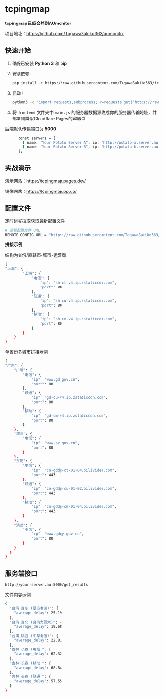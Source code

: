 # tcpingmap

 **tcpingmap已经合并到AUmonitor** 

 项目地址：https://github.com/TogawaSakiko363/aumonitor

## 快速开始

1. 确保已安装 **Python 3** 和 **pip**
2. 安装依赖:
   
   ```bash
   pip install -r https://raw.githubusercontent.com/TogawaSakiko363/tcpingmap/refs/heads/main/backend/requirements.txt
   ```
3. 启动！
   ```bash
   python3 -c "import requests,subprocess; r=requests.get('https://raw.githubusercontent.com/TogawaSakiko363/tcpingmap/refs/heads/main/backend/app.py'); open('app.py','wb').write(r.content); subprocess.run(['python3','app.py'])"
   ```

4. 将 `frontend` 文件夹中 `main.js` 的服务器数据源改成你的服务器传输地址，并部署到类似Cloudflare Pages的容器中

后端默认传输端口为 **5000**

```bash
      const servers = [
        { name: "Your Potato Server A", ip: "http://potato-a.server.au:5000" },
        { name: "Your Potato Server B", ip: "http://potato-b.server.au:5000" }
      ];
```

## 实战演示
演示网站：https://tcpingmap.pages.dev/

镜像网站：https://tcpingmap.pp.ua/

## 配置文件

定时远程拉取获取最新配置文件

   ```bash
# 远程配置文件 URL
REMOTE_CONFIG_URL = "https://raw.githubusercontent.com/TogawaSakiko363/tcpingmap/refs/heads/main/backend/config.json"
```
**拼接示例**

结构为省份/直辖市-城市-运营商

```bash
{
"上海": {
        "上海": {
            "电信": {
                "ip": "sh-ct-v4.ip.zstaticcdn.com",
                "port": 80
            },
            "联通": {
                "ip": "sh-cu-v4.ip.zstaticcdn.com",
                "port": 80
            },
            "移动": {
                "ip": "sh-cm-v4.ip.zstaticcdn.com",
                "port": 80
            }
        }
    }
}
```

单省份多城市拼接示例

```bash
{
"广东": {
    "广州": {
        "电信": {
            "ip": "www.gd.gov.cn",
            "port": 80
        },
        "联通": {
            "ip": "gd-cu-v4.ip.zstaticcdn.com",
            "port": 80
        },
        "移动": {
            "ip": "gd-cm-v4.ip.zstaticcdn.com",
            "port": 80
        }
    },
    "深圳": {
        "电信": {
            "ip": "www.sz.gov.cn",
            "port": 80
        }
    },
    "东莞": {
        "电信": {
            "ip": "cn-gddg-ct-01-04.bilivideo.com",
            "port": 443
        },
        "联通": {
            "ip": "cn-gddg-cu-01-02.bilivideo.com",
            "port": 443
        },
        "移动": {
            "ip": "cn-gddg-cm-01-04.bilivideo.com",
            "port": 443
        }
    },
    "清远": {
        "电信": {
            "ip": "www.gdqy.gov.cn",
            "port": 80
        }
    }
  }
}
```

## 服务端接口

`http://your-server.au:5000/get_results`

文件内容示例
```bash
{
  "台湾-台东 (是方电讯)": {
    "average_delay": 25.19
  },
  "台湾-台北 (台湾大哥大)": {
    "average_delay": 19.68
  },
  "台湾-桃园 (中华电信)": {
    "average_delay": 22.81
  },
  "吉林-长春 (电信)": {
    "average_delay": 62.32
  },
  "吉林-长春 (移动)": {
    "average_delay": 68.84
  },
  "吉林-长春 (联通)": {
    "average_delay": 57.55
  }
}
```
